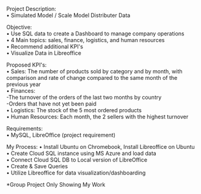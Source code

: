 Project Description:  
• Simulated Model / Scale Model Distributer Data  

Objective:  
• Use SQL data to create a Dashboard to manage company operations  
• 4 Main topics: sales, finance, logistics, and human resources  
• Recommend additional KPI's  
• Visualize Data in Libreoffice  

Proposed KPI's:  
• Sales: The number of products sold by category and by month, with comparison and rate of change compared to the same month of the previous year  
• Finances:  
   -The turnover of the orders of the last two months by country  
   -Orders that have not yet been paid  
• Logistics: The stock of the 5 most ordered products  
• Human Resources: Each month, the 2 sellers with the highest turnover  

Requirements:  
• MySQL, LibreOffice (project requirement)  

My Process: 
• Install Ubuntu on Chromebook, Install Libreoffice on Ubuntu  
• Create Cloud SQL instance using MS Azure and load data  
• Connect Cloud SQL DB to Local version of LibreOffice  
• Create & Save Queries  
• Utilize Libreoffice for data visualization/dashboarding  

*Group Project Only Showing My Work
